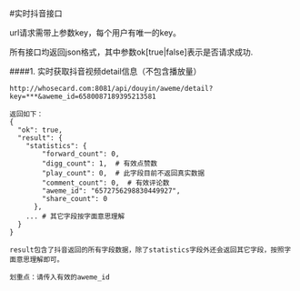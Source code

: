 #实时抖音接口

url请求需带上参数key，每个用户有唯一的key。

所有接口均返回json格式，其中参数ok[true|false]表示是否请求成功.

####1. 实时获取抖音视频detail信息（不包含播放量）
```
http://whosecard.com:8081/api/douyin/aweme/detail?key=***&aweme_id=6580087189395213581

返回如下：
{
  "ok": true,
  "result": {
    "statistics": {
        "forward_count": 0,
        "digg_count": 1,  # 有效点赞数
        "play_count": 0,  # 此字段目前不返回真实数据
        "comment_count": 0,  # 有效评论数
        "aweme_id": "6572756298830449927",
        "share_count": 0
      },
    ... # 其它字段按字面意思理解
  }
}

result包含了抖音返回的所有字段数据，除了statistics字段外还会返回其它字段，按照字面意思理解即可。

划重点：请传入有效的aweme_id
```
